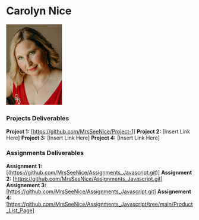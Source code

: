# Carolyn Nice 
<img src="./assets/CarolynNice.jpg" style="width:150px;"/>

### Projects Deliverables
**Project 1:** [https://github.com/MrsSeeNice/Project-1]
**Project 2:** [Insert Link Here]
**Project 3:** [Insert Link Here]
**Project 4:** [Insert Link Here]

### Assignments Deliverables
**Assignment 1:** [(https://github.com/MrsSeeNice/Assignments_Javascript.git)]
**Assignment 2:** [https://github.com/MrsSeeNice/Assignments_Javascript.git]
**Assignement 3:** [https://github.com/MrsSeeNice/Assignments_Javascript.git]
**Assignement 4:** [https://github.com/MrsSeeNice/Assignments_Javascript/tree/main/Product_List_Page]







